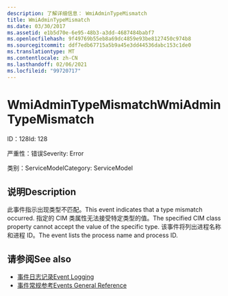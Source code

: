 ```yaml
---
description: 了解详细信息： WmiAdminTypeMismatch
title: WmiAdminTypeMismatch
ms.date: 03/30/2017
ms.assetid: e1b5d70e-6e95-48b3-a3dd-4687484babf7
ms.openlocfilehash: 9f49769b55eb8a69dc4859e93be8127450c974b8
ms.sourcegitcommit: ddf7edb67715a5b9a45e3dd44536dabc153c1de0
ms.translationtype: MT
ms.contentlocale: zh-CN
ms.lasthandoff: 02/06/2021
ms.locfileid: "99720717"
---
```

# <a name="wmiadmintypemismatch"></a><span data-ttu-id="ab48e-103">WmiAdminTypeMismatch</span><span class="sxs-lookup"><span data-stu-id="ab48e-103">WmiAdminTypeMismatch</span></span>

<span data-ttu-id="ab48e-104">ID：128</span><span class="sxs-lookup"><span data-stu-id="ab48e-104">Id: 128</span></span>  
  
 <span data-ttu-id="ab48e-105">严重性：错误</span><span class="sxs-lookup"><span data-stu-id="ab48e-105">Severity: Error</span></span>  
  
 <span data-ttu-id="ab48e-106">类别：ServiceModel</span><span class="sxs-lookup"><span data-stu-id="ab48e-106">Category: ServiceModel</span></span>  
  
## <a name="description"></a><span data-ttu-id="ab48e-107">说明</span><span class="sxs-lookup"><span data-stu-id="ab48e-107">Description</span></span>  

 <span data-ttu-id="ab48e-108">此事件指示出现类型不匹配。</span><span class="sxs-lookup"><span data-stu-id="ab48e-108">This event indicates that a type mismatch occurred.</span></span> <span data-ttu-id="ab48e-109">指定的 CIM 类属性无法接受特定类型的值。</span><span class="sxs-lookup"><span data-stu-id="ab48e-109">The specified CIM class property cannot accept the value of the specific type.</span></span> <span data-ttu-id="ab48e-110">该事件将列出进程名称和进程 ID。</span><span class="sxs-lookup"><span data-stu-id="ab48e-110">The event lists the process name and process ID.</span></span>  
  
## <a name="see-also"></a><span data-ttu-id="ab48e-111">请参阅</span><span class="sxs-lookup"><span data-stu-id="ab48e-111">See also</span></span>

- [<span data-ttu-id="ab48e-112">事件日志记录</span><span class="sxs-lookup"><span data-stu-id="ab48e-112">Event Logging</span></span>](index.md)
- [<span data-ttu-id="ab48e-113">事件常规参考</span><span class="sxs-lookup"><span data-stu-id="ab48e-113">Events General Reference</span></span>](events-general-reference.md)
